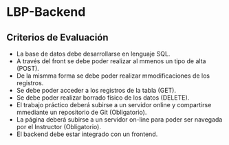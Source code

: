 # LBP-Backend


## Criterios de Evaluación

- La base de datos debe desarrollarse en lenguaje SQL.
- A través del front se debe poder realizar al mmenos un tipo de alta (POST).
- De la mismma forma se debe poder realizar mmodificaciones de los registros.
- Se debe poder acceder a los registros de la tabla (GET).
- Se debe poder realizar borrado físico de los datos (DELETE).
- El trabajo práctico deberá subirse a un servidor online y compartirse mmediante un repositorio de Git (Obligatorio).
- La página deberá subirse a un servidor on-line para poder ser navegada por el Instructor (Obligatorio).
- El backend debe estar integrado con un frontend.
